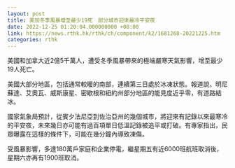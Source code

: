 ```yaml
---
layout: post
title: 美加冬季風暴增至最少19死　部分城市迎來最冷平安夜
date: 2022-12-25 01:20:04.000000000 +08:00
link: https://news.rthk.hk/rthk/ch/component/k2/1681268-20221225.htm
categories: rthk
---
```


美國和加拿大近2億5千萬人，遭受冬季風暴帶來的極端嚴寒天氣影響，增至最少19人死亡。

美國大部分地區，包括通常較暖的南部，連續第三日處於冰凍狀態。報道說，明尼蘇達、艾奧瓦、威斯康星、密歇根和紐約州部分地區的能見度近乎零，有道路結冰。

國家氣象局預計，從賓夕法尼亞到佐治亞州的幾個城市，將迎來有記錄以來最寒冷的平安夜，未來幾日亦可能有過百項單日低溫記錄被追平或打破。有專家指出，民眾曝露在這樣的條件下，可能在幾分鐘內導致凍傷。

受風暴影響，多達180萬戶家庭和企業停電，繼星期五有近6000班航班取消後，星期六亦再有1900班取消。
